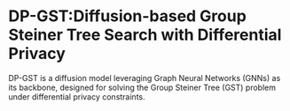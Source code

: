# DP-GST:Diffusion-based Group Steiner Tree Search with Differential Privacy
DP-GST is a diffusion model leveraging Graph Neural Networks (GNNs) as its backbone, designed for solving the Group Steiner Tree (GST) problem under differential privacy constraints.​
